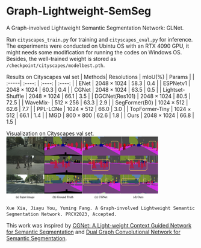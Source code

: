 # Graph-Lightweight-SemSeg
A Graph-involved Lightweight Semantic Segmentation Network: GLNet.

Run ```cityscapes_train.py``` for training and ```cityscapes_eval.py``` for inference. The experiments were conducted on Ubintu OS with an RTX 4090 GPU, it might needs some modification for running the codes on Windows OS. Besides, the well-trained weight is stored as ```/checkpoint/cityscapes/modelbest.pth```.

Results on Cityscapes val set
| Methods| Resolutions | mIoU(%) | Params |
| :-----| :----: | :----: | :----: |
| ENet | $2048\times1024$ | 58.3 | 0.4 |
| ESPNetv1 | $2048\times1024$ | 60.3 | 0.4 |
| CGNet | $2048\times1024$ | 63.5 | 0.5 |
| Lightset-Shuffle | $2048\times1024$ | 66.1 | 3.5 |
| DGCNet(Res101) | $2048\times1024$ | 80.5 | 72.5 |
| WaveMix- | $512\times256$ | 63.3 | 2.9 |
| SegFormer(B0) | $1024\times512$ | 62.6 | 7.7 |
| PPL-LCNe | $1024\times512$ | 66.0 | 3.0 |
| TopFormer-Tiny | $1024\times512$ | 66.1 | 1.4 |
| MGD | $800\times800$ | 62.6 | 1.8 |
| Ours | $2048\times1024$ | 66.8 | 1.5 |

Visualization on Cityscapes val set.
<img src="Visualization.png" style="width:80%;height:auto;">

```
Xue Xia, Jiayu You, Yuming Fang. A Graph-involved Lightweight Semantic Segmentation Network. PRCV2023, Accepted.
```

This work was inspired by [CGNet: A Light-weight Context Guided Network for Semantic Segmentation](https://github.com/wutianyiRosun/CGNet.) and [Dual Graph Convolutional Network for Semantic Segmentation](https://github.com/lxtGH/GALD-DGCNet).
